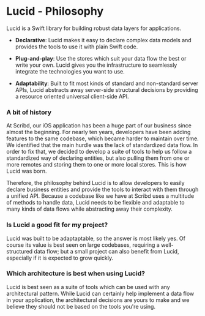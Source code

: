 # Lucid - Philosophy

Lucid is a Swift library for building robust data layers for applications.

- **Declarative**: Lucid makes it easy to declare complex data models and provides the tools to use it with plain Swift code.

- **Plug-and-play**: Use the stores which suit your data flow the best or write your own. Lucid gives you the infrastructure to seamlessly integrate the technologies you want to use.

- **Adaptability**: Built to fit most kinds of standard and non-standard server APIs, Lucid abstracts away server-side structural decisions by providing a resource oriented universal client-side API.

### A bit of history

At Scribd, our iOS application has been a huge part of our business since almost the beginning. For nearly ten years, developers have been adding features to the same codebase, which became harder to maintain over time. We identified that the main hurdle was the lack of standardized data flow. In order to fix that, we decided to develop a suite of tools to help us follow a standardized way of declaring entities, but also pulling them from one or more remotes and storing them to one or more local stores. This is how Lucid was born.

Therefore, the philosophy behind Lucid is to allow developers to easily declare business entities and provide the tools to interact with them through a unified API. Because a codebase like we have at Scribd uses a multitude of methods to handle data, Lucid needs to be flexible and adaptable to many kinds of data flows while abstracting away their complexity.

### Is Lucid a good fit for my project?

Lucid was built to be adaptaptable, so the answer is most likely yes. Of course its value is best seen on large codebases, requiring a well-structured data flow; but a small project can also benefit from Lucid, especially if it is expected to grow quickly.

### Which architecture is best when using Lucid?

Lucid is best seen as a suite of tools which can be used with any architectural pattern. While Lucid can certainly help implement a data flow in your application, the architectural decisions are yours to make and we believe they should not be based on the tools you're using.
